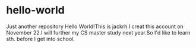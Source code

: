# hello-world
Just another repository
Hello World!This is jackrh.I creat this account on November 22.I will further my CS master study next year.So I'd like to 
learn sth. before I get into school.

